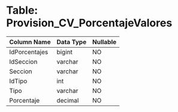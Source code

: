 # Table: Provision_CV_PorcentajeValores

| Column Name | Data Type | Nullable |
|-------------|-----------|----------|
| IdPorcentajes | bigint | NO |
| IdSeccion | varchar | NO |
| Seccion | varchar | NO |
| IdTipo | int | NO |
| Tipo | varchar | NO |
| Porcentaje | decimal | NO |
